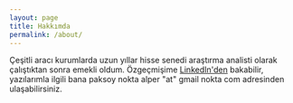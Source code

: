 ```yaml
---
layout: page
title: Hakkımda
permalink: /about/
---
```


Çeşitli aracı kurumlarda uzun yıllar hisse senedi araştırma analisti olarak çalıştıktan sonra emekli oldum. Özgeçmişime [LinkedIn'den](https://www.linkedin.com/in/alperpaksoy/) bakabilir, yazılarımla ilgili bana paksoy nokta alper "at" gmail nokta com adresinden ulaşabilirsiniz.